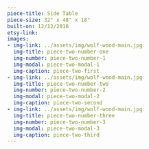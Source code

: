 ```yaml
---
piece-title: Side Table
piece-size: 32" x 48" x 18"
built-on: 12/12/2016
etsy-link:
images:
- img-link: ../assets/img/wolf-wood-main.jpg
  img-title: piece-two-number-one
  img-number: piece-two-number-1
  img-modal: piece-two-modal-1
  img-caption: piece-two-first
- img-link: ../assets/img/wolf-wood-main.jpg
  img-title: piece-two-number-two
  img-number: piece-two-number-2
  img-modal: piece-two-modal-2
  img-caption: piece-two-second
- img-link: ../assets/img/wolf-wood-main.jpg
  img-title: piece-two-number-three
  img-number: piece-two-number-3
  img-modal: piece-two-modal-3
  img-caption: piece-two-third
---
```

